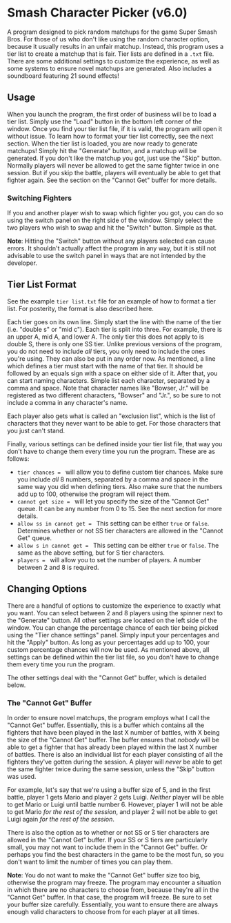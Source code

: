 # Smash Character Picker (v6.0)

A program designed to pick random matchups for the game Super Smash Bros. For those of us who don't like using the random character option, because it usually results in an unfair matchup. Instead, this program uses a tier list to create a matchup that is fair. Tier lists are defined in a `.txt` file. There are some additional settings to customize the experience, as well as some systems to ensure novel matchups are generated. Also includes a soundboard featuring 21 sound effects!

## Usage

When you launch the program, the first order of business will be to load a tier list. Simply use the "Load" button in the bottom left corner of the window. Once you find your tier list file, if it is valid, the program will open it without issue. To learn how to format your tier list correctly, see the next section. When the tier list is loaded, you are now ready to generate matchups! Simply hit the "Generate" button, and a matchup will be generated. If you don't like the matchup you got, just use the "Skip" button. Normally players will never be allowed to get the same fighter twice in one session. But if you skip the battle, players will eventually be able to get that fighter again. See the section on the "Cannot Get" buffer for more details.

### Switching Fighters

If you and another player wish to swap which fighter you got, you can do so using the switch panel on the right side of the window. Simply select the two players who wish to swap and hit the "Switch" button. Simple as that.

**Note**: Hitting the "Switch" button without any players selected can cause errors. It shouldn't actually affect the program in any way, but it is still not advisable to use the switch panel in ways that are not intended by the developer.

## Tier List Format

See the example `tier list.txt` file for an example of how to format a tier list. For posterity, the format is also described here.

Each tier goes on its own line. Simply start the line with the name of the tier (i.e. "double s" or "mid c"). Each tier is split into three. For example, there is an upper A, mid A, and lower A. The only tier this does not apply to is double S, there is only one SS tier. Unlike previous versions of the program, you do not need to include *all* tiers, you only need to include the ones you're using. They can also be put in any order now. As mentioned, a line which defines a tier must start with the name of that tier. It should be followed by an equals sign with a space on either side of it. After that, you can start naming characters. Simple list each character, separated by a comma and space. Note that character names like "Bowser, Jr." will be registered as two different characters, "Bowser" and "Jr.", so be sure to not include a comma in any character's name.

Each player also gets what is called an "exclusion list", which is the list of characters that they never want to be able to get. For those characters that you just can't stand.

Finally, various settings can be defined inside your tier list file, that way you don't have to change them every time you run the program. These are as follows:

- `tier chances = ` will allow you to define custom tier chances. Make sure you include *all* 8 numbers, separated by a comma and space in the same way you did when defining tiers. Also make sure that the numbers add up to 100, otherwise the program will reject them.
- `cannot get size = ` will let you specify the size of the "Cannot Get" queue. It can be any number from 0 to 15. See the next section for more details.
- `allow ss in cannot get = ` This setting can be either `true` or `false`. Determines whether or not SS tier characters are allowed in the "Cannot Get" queue.
- `allow s in cannot get = ` This setting can be either `true` or `false`. The same as the above setting, but for S tier characters.
- `players = ` will allow you to set the number of players. A number between 2 and 8 is required.

## Changing Options

There are a handful of options to customize the experience to exactly what you want. You can select between 2 and 8 players using the spinner next to the "Generate" button. All other settings are located on the left side of the window. You can change the percentage chance of each tier being picked using the "Tier chance settings" panel. Simply input your percentages and hit the "Apply" button. As long as your percentages add up to 100, your custom percentage chances will now be used. As mentioned above, all settings can be defined within the tier list file, so you don't have to change them every time you run the program.

The other settings deal with the "Cannot Get" buffer, which is detailed below.

### The "Cannot Get" Buffer

In order to ensure novel matchups, the program employs what I call the "Cannot Get" buffer. Essentially, this is a buffer which contains all the fighters that have been played in the last X number of battles, with X being the size of the "Cannot Get" buffer. The buffer ensures that *nobody* will be able to get a fighter that has already been played within the last X number of battles. There is also an individual list for each player consisting of all the fighters they've gotten during the session. A player will *never* be able to get the same fighter twice during the same session, unless the "Skip" button was used.

For example, let's say that we're using a buffer size of 5, and in the first battle, player 1 gets Mario and player 2 gets Luigi. *Neither* player will be able to get Mario or Luigi until battle number 6. However, player 1 will not be able to get Mario *for the rest of the session*, and player 2 will not be able to get Luigi again *for the rest of the session*.

There is also the option as to whether or not SS or S tier characters are allowed in the "Cannot Get" buffer. If your SS or S tiers are particularly small, you may not want to include them in the "Cannot Get" buffer. Or perhaps you find the best characters in the game to be the most fun, so you don't want to limit the number of times you can play them.

**Note**: You do not want to make the "Cannot Get" buffer size too big, otherwise the program may freeze. The program may encounter a situation in which there are no characters to choose from, because they're all in the "Cannot Get" buffer. In that case, the program will freeze. Be sure to set your buffer size carefully. Essentially, you want to ensure there are always enough valid characters to choose from for each player at all times.